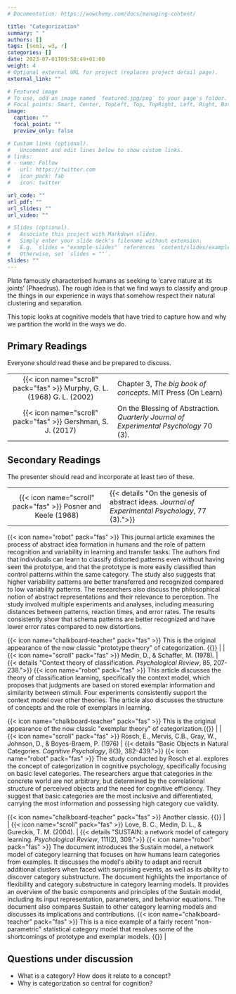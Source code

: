 ```yaml
---
# Documentation: https://wowchemy.com/docs/managing-content/

title: "Categorization"
summary: " "
authors: []
tags: [sem1, w3, r]
categories: []
date: 2023-07-01T09:58:49+01:00
weight: 4
# Optional external URL for project (replaces project detail page).
external_link: ""

# Featured image
# To use, add an image named `featured.jpg/png` to your page's folder.
# Focal points: Smart, Center, TopLeft, Top, TopRight, Left, Right, BottomLeft, Bottom, BottomRight.
image:
  caption: ""
  focal_point: ""
  preview_only: false

# Custom links (optional).
#   Uncomment and edit lines below to show custom links.
# links:
# - name: Follow
#   url: https://twitter.com
#   icon_pack: fab
#   icon: twitter

url_code: ""
url_pdf: ""
url_slides: ""
url_video: ""

# Slides (optional).
#   Associate this project with Markdown slides.
#   Simply enter your slide deck's filename without extension.
#   E.g. `slides = "example-slides"` references `content/slides/example-slides.md`.
#   Otherwise, set `slides = ""`.
slides: ""
---
```


Plato famously characterised humans as seeking to ‘carve nature at its joints’ (Phaedrus). The rough idea is that we find ways to classify and group the things in our experience in ways that somehow respect their natural clustering and separation.

This topic looks at cognitive models that have tried to capture how and why we partition the world in the ways we do.


## Primary Readings

Everyone should read these and be prepared to discuss.

|  |  |
|:----:|:-----|
| {{< icon name="scroll" pack="fas" >}} Murphy, G. L. (1968) G. L. (2002) |   Chapter 3, *The big book of concepts*. MIT Press (On Learn) | <!-- {{< details "" >}}{{< icon name="robot" pack="fas" >}} This chapter discusses theories of concepts, specifically focusing on the prototype view, exemplar view, and the knowledge approach. The prototype view suggests that categories are represented by a prototype, which is a summary representation of the entire category with certain features being more important. The exemplar view states that categories are represented by individual exemplars that we remember and compare to new items. The knowledge approach argues that concepts are shaped by prior knowledge and understanding. The passage also introduces the Generalized Context Model (GCM), which calculates similarity and categorization decisions based on distances between exemplars. It discusses the use of weighted dimensions and the Luce choice axiom in the GCM. The GCM has received both praise and criticism but has been influential in the field of categorization. Overall, the chapter highlights the complexity of concept representation and the various factors that influence categorization decisions.{{</details>}} -->
| {{< icon name="scroll" pack="fas" >}} Gershman, S. J. (2017) | On the Blessing of Abstraction. *Quarterly Journal of Experimental Psychology* 70 (3).|
<!-- {{< details "">}}{{< icon name="robot" pack="fas" >}} The blessing of abstraction refers to the phenomenon that abstract knowledge can sometimes be acquired more quickly than specific knowledge. Gershman tests this hypothesis using hierarchical Bayesian models and an experiment manipulating the dispersion of variables. The experiment involved participants predicting the next button press in sequences of button presses. The size range of the buttons was manipulated to create different levels of dispersion. The results showed that in the low dispersion condition, abstract knowledge was acquired more quickly than specific knowledge. However, in the high dispersion condition, specific knowledge was acquired more quickly. These findings support the idea that the blessing of abstraction depends on the dispersion of specific variables. Gershman suggests that hierarchical Bayesian models provide a framework for understanding how learning occurs at different levels of abstraction simultaneously. {{</details>}} -->

## Secondary Readings

The presenter should read and incorporate at least two of these.

|  |  |
|:----:|:-----|
| {{< icon name="scroll" pack="fas" >}} Posner and Keele (1968) | {{< details "On the genesis of abstract ideas. *Journal of Experimental Psychology*, 77 (3).">}}
{{< icon name="robot" pack="fas" >}} This journal article examines the process of abstract idea formation in humans and the role of pattern recognition and variability in learning and transfer tasks. The authors find that individuals can learn to classify distorted patterns even without having seen the prototype, and that the prototype is more easily classified than control patterns within the same category. The study also suggests that higher variability patterns are better transferred and recognized compared to low variability patterns. The researchers also discuss the philosophical notion of abstract representations and their relevance to perception. The study involved multiple experiments and analyses, including measuring distances between patterns, reaction times, and error rates. The results consistently show that schema patterns are better recognized and have lower error rates compared to new distortions.

{{< icon name="chalkboard-teacher" pack="fas" >}} This is the original appearance of the now classic "prototype theory" of categorization. {{</details>}} |
| {{< icon name="scroll" pack="fas" >}} Medin, D., & Schaffer, M. (1978). | {{< details "Context theory of classification. *Psychological Review*, 85, 207-238.">}}
{{< icon name="robot" pack="fas" >}} This article discusses the theory of classification learning, specifically the context model, which proposes that judgments are based on stored exemplar information and similarity between stimuli. Four experiments consistently support the context model over other theories. The article also discusses the structure of concepts and the role of exemplars in learning.

{{< icon name="chalkboard-teacher" pack="fas" >}} This is the original appearance of the now classic "exemplar theory" of categorization.{{</details>}} |
| {{< icon name="scroll" pack="fas" >}} Rosch, E., Mervis, C.B., Gray, W., Johnson, D., & Boyes-Braem, P. (1976) | {{< details "Basic Objects in Natural Categories. *Cognitive Psychology*, 8(3), 382-439.">}}
{{< icon name="robot" pack="fas" >}} The study conducted by Rosch et al. explores the concept of categorization in cognitive psychology, specifically focusing on basic level categories. The researchers argue that categories in the concrete world are not arbitrary, but determined by the correlational structure of perceived objects and the need for cognitive efficiency. They suggest that basic categories are the most inclusive and differentiated, carrying the most information and possessing high category cue validity.

{{< icon name="chalkboard-teacher" pack="fas" >}} Another classic. {{</details>}} |
| {{< icon name="scroll" pack="fas" >}} Love, B. C., Medin, D. L., & Gureckis, T. M. (2004). | {{< details "SUSTAIN: a network model of category learning. *Psychological Review*, 111(2), 309.">}}
{{< icon name="robot" pack="fas" >}} The document introduces the Sustain model, a network model of category learning that focuses on how humans learn categories from examples. It discusses the model's ability to adapt and recruit additional clusters when faced with surprising events, as well as its ability to discover category substructure. The document highlights the importance of flexibility and category substructure in category learning models. It provides an overview of the basic components and principles of the Sustain model, including its input representation, parameters, and behavior equations. The document also compares Sustain to other category learning models and discusses its implications and contributions.
{{< icon name="chalkboard-teacher" pack="fas" >}} This is a nice example of a fairly recent "non-parametric" statistical category model that resolves some of the shortcomings of prototype and exemplar models. {{</details>}} |

## Questions under discussion

- What is a category? How does it relate to a concept?
- Why is categorization so central for cognition?

